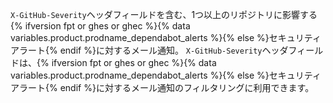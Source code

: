 `X-GitHub-Severity`ヘッダフィールドを含む、1つ以上のリポジトリに影響する{% ifversion fpt or ghes or ghec %}{% data variables.product.prodname_dependabot_alerts %}{% else %}セキュリティアラート{% endif %}に対するメール通知。 `X-GitHub-Severity`ヘッダフィールドは、{% ifversion fpt or ghes or ghec %}{% data variables.product.prodname_dependabot_alerts %}{% else %}セキュリティアラート{% endif %}に対するメール通知のフィルタリングに利用できます。
